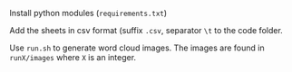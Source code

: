 Install python modules (`requirements.txt`)

Add the sheets in csv format (suffix `.csv`, separator `\t` to the code folder.

Use `run.sh` to generate word cloud images. The images are found in `runX/images` where `X` is an integer.
